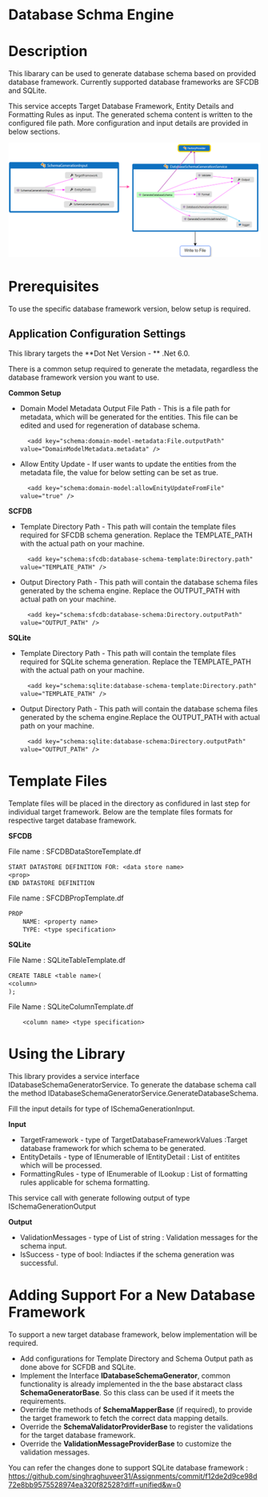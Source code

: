 # Database Schma Engine

# Description

This libarary can be used to generate database schema based on provided database framework. Currently supported database frameworks are SFCDB and SQLite.


 This service accepts Target Database Framework, Entity Details and Formatting Rules as input. The generated schema content is written to the configured file path. More configuration and input details are provided in below sections.


![](DatabaseSchemaEngine.png)


# Prerequisites
To use the specific database framework version, below setup is required.

## Application Configuration Settings

This library targets the  **Dot Net Version - ** .Net 6.0.

There is a common setup required to generate the metadata, regardless the database framework version you want to use.

**Common Setup**
- Domain Model Metadata Output File Path - This is a file path for metadata, which will be generated for the entities. This file can be edited and used for regeneration of database schema.
        
        <add key="schema:domain-model-metadata:File.outputPath" value="DomainModelMetadata.metadata" />

- Allow Entity Update - If user wants to update the entities from the metadata file, the value for below setting can be set as true.

        <add key="schema:domain-model:allowEnityUpdateFromFile" value="true" />


**SCFDB**
- Template Directory Path - This path will contain the template files required for SFCDB schema generation. Replace the TEMPLATE_PATH with the actual path on your machine.
         
        <add key="schema:sfcdb:database-schema-template:Directory.path" value="TEMPLATE_PATH" />
- Output Directory Path - This path will contain the database schema files generated by the schema engine. Replace the OUTPUT_PATH with actual path on your machine.

        <add key="schema:sfcdb:database-schema:Directory.outputPath" value="OUTPUT_PATH" />

**SQLite**
- Template Directory Path - This path will contain the template files required for SQLite schema generation. Replace the TEMPLATE_PATH with the actual path on your machine.

        <add key="schema:sqlite:database-schema-template:Directory.path" value="TEMPLATE_PATH" />
- Output Directory Path - This path will contain the database schema files generated by the schema engine.Replace the OUTPUT_PATH with actual path on your machine.

        <add key="schema:sqlite:database-schema:Directory.outputPath" value="OUTPUT_PATH" />

# Template Files
Template files will be placed in the directory as confidured in last step for individual target framework. Below are the template files formats for respective target database framework.

**SFCDB**

File name : SFCDBDataStoreTemplate.df

    START DATASTORE DEFINITION FOR: <data store name>
    <prop>
    END DATASTORE DEFINITION

File name : SFCDBPropTemplate.df

    PROP
        NAME: <property name>
        TYPE: <type specification>

**SQLite**

File Name : SQLiteTableTemplate.df

    CREATE TABLE <table name>(
    <column>
    );

File Name : SQLiteColumnTemplate.df

        <column name> <type specification>


# Using the Library

This library provides a service interface IDatabaseSchemaGeneratorService. To generate the database schema call the method IDatabaseSchemaGeneratorService.GenerateDatabaseSchema.

Fill the input details for type of ISchemaGenerationInput.

**Input**
- TargetFramework - type of TargetDatabaseFrameworkValues :Target database framework for which schema to be generated.
- EntityDetails - type of IEnumerable of IEntityDetail : List of entitites which will be processed.
- FormattingRules - type of IEnumerable of ILookup : List of formatting rules applicable for schema formatting. 

This service call with generate following output of type ISchemaGenerationOutput

**Output**
- ValidationMessages - type of List of string : Validation messages for the schema input.
- IsSuccess - type of bool: Indiactes if the schema generation was successful.

# Adding Support For a New Database Framework
To support a new target database framework, below implementation will be required.
- Add configurations  for Template Directory and Schema Output path as done above for SCFDB and SQLite.
- Implement the Interface **IDatabaseSchemaGenerator**, common functionality is already implemented in the the base abstaract class **SchemaGeneratorBase**. So this class can be used if it meets the requirements.
- Override the methods of **SchemaMapperBase** (if required), to provide the target framework to fetch the correct data mapping details.
- Override the **SchemaValidatorProviderBase** to register the validations for the target database framework.
- Override the **ValidationMessageProviderBase** to customize the validation messages.

You can refer the changes done to support SQLite database framework : https://github.com/singhraghuveer31/Assignments/commit/f12de2d9ce98d72e8bb9575528974ea320f82528?diff=unified&w=0
